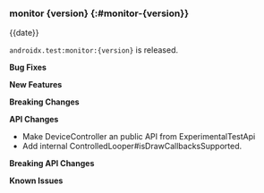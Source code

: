 ### monitor {version} {:#monitor-{version}}

{{date}}

`androidx.test:monitor:{version}` is released.

**Bug Fixes**

**New Features**

**Breaking Changes**

**API Changes**
* Make DeviceController an public API from ExperimentalTestApi
* Add internal ControlledLooper#isDrawCallbacksSupported.

**Breaking API Changes**

**Known Issues**
